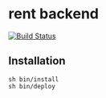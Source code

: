 rent backend
=============

[![Build Status](https://travis-ci.org/mrsuh/rent-collector.svg?branch=master)](https://travis-ci.org/mrsuh/rent-collector)

Installation
---
```
sh bin/install
sh bin/deploy
```